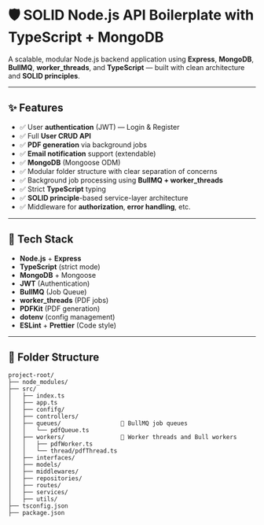 # 🛡️ SOLID Node.js API Boilerplate with TypeScript + MongoDB

A scalable, modular Node.js backend application using **Express**, **MongoDB**, **BullMQ**, **worker_threads**, and **TypeScript** — built with clean architecture and **SOLID principles**.

---

## ✨ Features

- ✅ User **authentication** (JWT) — Login & Register
- ✅ Full **User CRUD API**
- ✅ **PDF generation** via background jobs
- ✅ **Email notification** support (extendable)
- ✅ **MongoDB** (Mongoose ODM)
- ✅ Modular folder structure with clear separation of concerns
- ✅ Background job processing using **BullMQ + worker_threads**
- ✅ Strict **TypeScript** typing
- ✅ **SOLID principle**-based service-layer architecture
- ✅ Middleware for **authorization**, **error handling**, etc.

---

## 🔧 Tech Stack

- **Node.js** + **Express**
- **TypeScript** (strict mode)
- **MongoDB** + Mongoose
- **JWT** (Authentication)
- **BullMQ** (Job Queue)
- **worker_threads** (PDF jobs)
- **PDFKit** (PDF generation)
- **dotenv** (config management)
- **ESLint** + **Prettier** (Code style)

---

## 📁 Folder Structure

```
project-root/
├── node_modules/
├── src/
│   ├── index.ts
│   ├── app.ts
│   ├── confifg/
│   ├── controllers/
│   ├── queues/                 🔄 BullMQ job queues
│   │   └── pdfQueue.ts
│   ├── workers/                🧵 Worker threads and Bull workers
│   │   ├── pdfWorker.ts
│   │   └── thread/pdfThread.ts
│   ├── interfaces/
│   ├── models/
│   ├── middlewares/
│   ├── repositories/
│   ├── routes/
│   ├── services/
│   ├── utils/
├── tsconfig.json
├── package.json
```